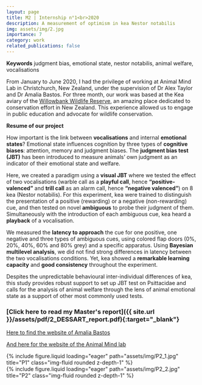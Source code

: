 ```yaml
---
layout: page
title: M2 | Internship n°1<br>2020
description: A measurement of optimism in kea Nestor notabilis
img: assets/img/2.jpg
importance: 7
category: work
related_publications: false
---
```

**Keywords** judgment bias, emotional state, nestor notabilis, animal welfare, vocalisations

From January to June 2020, I had the privilege of working at Animal Mind Lab in Christchurch, New Zealand, under the supervision of Dr Alex Taylor and Dr Amalia Bastos. For three month, our work was based at the Kea aviary of the [Willowbank Wildlife Reserve](https://www.willowbank.co.nz/), an amazing place dedicated to conservation effort in New Zealand. This experience allowed us to engage in public education and advocate for wildlife conservation.

**Resume of our project**

How important is the link between **vocalisations** and internal **emotional states**? Emotional state influences cognition by three types of **cognitive biases**: attention, memory and judgment biases. The **judgment bias test (JBT)** has been introduced to measure animals’ own judgment as an indicator of their emotional state and welfare.

Here, we created a paradigm using a **visual JBT** where we tested the effect of two vocalisations (warble call as a **playful call**, hence **“positive-valenced”** and **trill call** as an alarm call, hence **“negative valenced”**) on 8 kea (Nestor notabilis). For this experiment, kea were trained to distinguish the presentation of a positive (rewarding) or a negative (non-rewarding) cue, and then tested on novel **ambiguous** to probe their judgment of them. Simultaneously with the introduction of each ambiguous cue, kea heard a **playback** of a vocalisation.

We measured the **latency to approach** the cue for one positive, one negative and three types of ambiguous cues, using colored flap doors (0%, 20%, 40%, 60% and 80% grey) and a specific apparatus. Using **Bayesian multilevel analysis**, we did not find strong differences in latency between the two vocalisations conditions. Yet, kea showed a **remarkable learning capacity** and **good consistency** throughout the experiment.

Despites the unpredictable behavioural inter-individual differences of kea, this study provides robust support to set up JBT test on Psittacidae and calls for the analysis of animal welfare through the lens of animal emotional state as a support of other most commonly used tests.

### <span>[Click here to read my Master's report]({{ site.url }}/assets/pdf/2_DESSART_report.pdf){:target="\_blank"}</span>

[Here to find the website of Amalia Bastos](https://apmbastos.wordpress.com/)

[And here for the website of the Animal Mind lab](https://www.animalmindslab.com/)

<div class="row">
    <div class="col-sm mt-3 mt-md-0">
        {% include figure.liquid loading="eager" path="assets/img/P2_1.jpg" title="P1" class="img-fluid rounded z-depth-1" %}
    </div>
    <div class="col-sm mt-3 mt-md-0">
        {% include figure.liquid loading="eager" path="assets/img/P2_2.jpg" title="P2" class="img-fluid rounded z-depth-1" %}
    </div>

</div>
